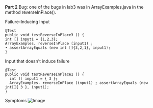**Part 2**
Bug: one of the bugs in lab3 was in ArrayExamples.java in the method reverseInPlace().

Failure-Inducing Input
```
@Test
public void testReverseInPlace3 () {
int [] input1 = {1,2,3};
ArrayExamples. reverseInPlace (input1) ;
• assertArrayEquals (new int []{3,2,1}, input1);
}
```

Input that doesn't induce failure
```
@Test
public void testReverseInPlace1 () {
  int [] input1 = { 3 };
  ArrayExamples. reverseInPlace (input1) ; assertArrayEquals (new int[I{ 3 }, input1);
}
```

Symptoms
![Image](http://url/lab3_part2_symptoms.png)
